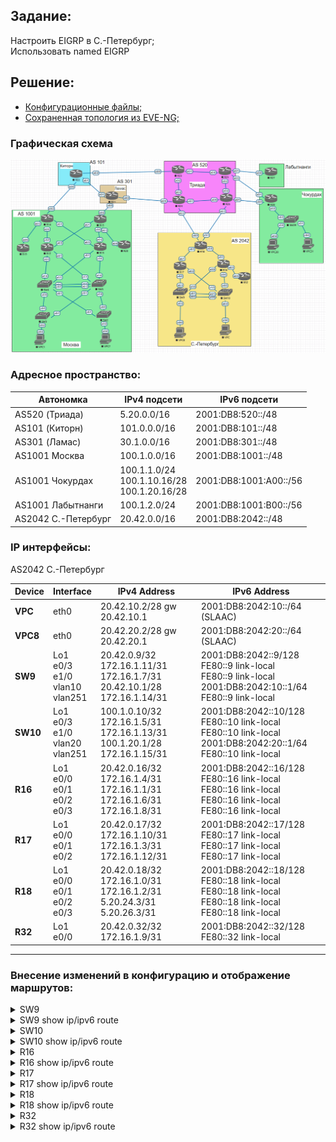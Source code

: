 ## Задание:

Настроить EIGRP в С.-Петербург;
<br>
Использовать named EIGRP

##  Решение:

- [Конфигурационные файлы;](configs/)
- [Сохраненная топология из EVE-NG;](eve-ng_lab_ISIS.zip)

### Графическая схема

![](Topology.PNG)

### Адресное пространство:

| Автономка           | IPv4 подсети                                     | IPv6 подсети           |
|---------------------|--------------------------------------------------|------------------------|
| AS520 (Триада)      | 5.20.0.0/16                                      | 2001:DB8:520::/48      |
| AS101 (Киторн)      | 101.0.0.0/16                                     | 2001:DB8:101::/48      |
| AS301 (Ламас)       | 30.1.0.0/16                                      | 2001:DB8:301::/48      |
| AS1001 Москва       | 100.1.0.0/16                                     | 2001:DB8:1001::/48     |
| AS1001 Чокурдах     | 100.1.1.0/24<br>100.1.10.16/28<br>100.1.20.16/28 | 2001:DB8:1001:A00::/56 |
| AS1001 Лабытнанги   | 100.1.2.0/24                                     | 2001:DB8:1001:B00::/56 |
| AS2042 С.-Петербург | 20.42.0.0/16                                     | 2001:DB8:2042::/48     |

### IP интерфейсы:

AS2042 С.-Петербург

| Device | Interface                                | IPv4 Address                                                                        | IPv6 Address                                                                                                         |
|--------|------------------------------------------|-------------------------------------------------------------------------------------|----------------------------------------------------------------------------------------------------------------------|
| **VPC**| eth0                                     | 20.42.10.2/28 gw 20.42.10.1                                                         | 2001:DB8:2042:10::/64 (SLAAC)                                                                                        |
|**VPC8**| eth0                                     | 20.42.20.2/28 gw 20.42.20.1                                                         | 2001:DB8:2042:20::/64 (SLAAC)                                                                                        |
| **SW9**| Lo1<br>e0/3<br>e1/0<br>vlan10<br>vlan251 | 20.42.0.9/32<br>172.16.1.11/31<br>172.16.1.7/31<br>20.42.10.1/28<br>172.16.1.14/31  | 2001:DB8:2042::9/128<br>FE80::9 link-local<br>FE80::9 link-local<br>2001:DB8:2042:10::1/64<br>FE80::9 link-local     |
|**SW10**| Lo1<br>e0/3<br>e1/0<br>vlan20<br>vlan251 | 100.1.0.10/32<br>172.16.1.5/31<br>172.16.1.13/31<br>100.1.20.1/28<br>172.16.1.15/31 | 2001:DB8:2042::10/128<br>FE80::10 link-local<br>FE80::10 link-local<br>2001:DB8:2042:20::1/64<br>FE80::10 link-local |
| **R16**| Lo1<br>e0/0<br>e0/1<br>e0/2<br>e0/3      | 20.42.0.16/32<br>172.16.1.4/31<br>172.16.1.1/31<br>172.16.1.6/31<br>172.16.1.8/31   | 2001:DB8:2042::16/128<br>FE80::16 link-local<br>FE80::16 link-local<br>FE80::16 link-local<br>FE80::16 link-local    |
| **R17**| Lo1<br>e0/0<br>e0/1<br>e0/2              | 20.42.0.17/32<br>172.16.1.10/31<br>172.16.1.3/31<br>172.16.1.12/31                  | 2001:DB8:2042::17/128<br>FE80::17 link-local<br>FE80::17 link-local<br>FE80::17 link-local                           |
| **R18**| Lo1<br>e0/0<br>e0/1<br>e0/2<br>e0/3      | 20.42.0.18/32<br>172.16.1.0/31<br>172.16.1.2/31<br>5.20.24.3/31<br>5.20.26.3/31     | 2001:DB8:2042::18/128<br>FE80::18 link-local<br>FE80::18 link-local<br>FE80::18 link-local<br>FE80::18 link-local    |
| **R32**| Lo1<br>e0/0                              | 20.42.0.32/32<br>172.16.1.9/31                                                      | 2001:DB8:2042::32/128<br>FE80::32 link-local                                                                         |

<hr>

### Внесение изменений в конфигурацию и отображение маршрутов:
<details>
  <summary>SW9</summary>
<pre>
!
router eigrp SPB
 !
 address-family ipv4 unicast autonomous-system 2042
  !
  af-interface Vlan10
   passive-interface
  exit-af-interface
  !
  topology base
  exit-af-topology
  network 0.0.0.0
 exit-address-family
 !
 address-family ipv6 unicast autonomous-system 2042
  !
  af-interface Vlan10
   passive-interface
  exit-af-interface
  !
  topology base
  exit-af-topology
 exit-address-family
!
no ip route *
!
no ipv6 route 2001:DB8:2042::10/128 Ethernet1/0 FE80::16 2
no ipv6 route 2001:DB8:2042::10/128 Vlan251 FE80::10
no ipv6 route 2001:DB8:2042::16/128 Ethernet0/3 FE80::17 3
no ipv6 route 2001:DB8:2042::16/128 Vlan251 FE80::10 2
no ipv6 route 2001:DB8:2042::16/128 Ethernet1/0 FE80::16
no ipv6 route 2001:DB8:2042::17/128 Ethernet1/0 FE80::16 3
no ipv6 route 2001:DB8:2042::17/128 Vlan251 FE80::10 2
no ipv6 route 2001:DB8:2042::17/128 Ethernet0/3 FE80::17
no ipv6 route 2001:DB8:2042::32/128 Ethernet0/3 FE80::17 3
no ipv6 route 2001:DB8:2042::32/128 Vlan251 FE80::10 2
no ipv6 route 2001:DB8:2042::32/128 Ethernet1/0 FE80::16
no ipv6 route 2001:DB8:2042:20::/64 Vlan251 FE80::10
no ipv6 route 2001:DB8:2042:20::/64 Ethernet1/0 FE80::16 2
no ipv6 route ::/0 Vlan251 FE80::10 3
no ipv6 route ::/0 Ethernet1/0 FE80::16 2
no ipv6 route ::/0 Ethernet0/3 FE80::17
!
</pre>
</details>
<details>
  <summary>SW9 show ip/ipv6 route</summary>
<pre>
SW9#sh ip route eigrp
...
Gateway of last resort is 172.16.1.10 to network 0.0.0.0

D*EX  0.0.0.0/0 [170/2048000] via 172.16.1.10, 01:36:59, Ethernet0/3
      20.0.0.0/8 is variably subnetted, 9 subnets, 2 masks
D        20.42.0.10/32 [90/10880] via 172.16.1.15, 03:01:53, Vlan251
D        20.42.0.16/32 [90/1024640] via 172.16.1.6, 03:01:53, Ethernet1/0
D        20.42.0.17/32 [90/1024640] via 172.16.1.10, 03:01:58, Ethernet0/3
D        20.42.0.18/32 [90/1536640] via 172.16.1.10, 03:01:53, Ethernet0/3
                       [90/1536640] via 172.16.1.6, 03:01:53, Ethernet1/0
D        20.42.0.32/32 [90/1536640] via 172.16.1.6, 03:01:53, Ethernet1/0
D        20.42.20.0/28 [90/15360] via 172.16.1.15, 03:01:53, Vlan251
      172.16.0.0/16 is variably subnetted, 11 subnets, 2 masks
D        172.16.1.0/31 [90/1536000] via 172.16.1.6, 03:01:53, Ethernet1/0
D        172.16.1.2/31 [90/1536000] via 172.16.1.10, 03:01:53, Ethernet0/3
D        172.16.1.4/31 [90/1029120] via 172.16.1.15, 03:01:53, Vlan251
D        172.16.1.8/31 [90/1536000] via 172.16.1.6, 03:01:53, Ethernet1/0
D        172.16.1.12/31 [90/1029120] via 172.16.1.15, 03:01:53, Vlan251
SW9#sh ipv6 route eigrp
...
EX  ::/0 [170/2048000]
     via FE80::17, Ethernet0/3
D   2001:DB8:2042::10/128 [90/10880]
     via FE80::10, Vlan251
D   2001:DB8:2042::16/128 [90/1024640]
     via FE80::16, Ethernet1/0
D   2001:DB8:2042::17/128 [90/1024640]
     via FE80::17, Ethernet0/3
D   2001:DB8:2042::18/128 [90/1536640]
     via FE80::17, Ethernet0/3
     via FE80::16, Ethernet1/0
D   2001:DB8:2042::32/128 [90/1536640]
     via FE80::16, Ethernet1/0
D   2001:DB8:2042:20::/64 [90/15360]
     via FE80::10, Vlan251
</pre>
</details>

<details>
  <summary>SW10</summary>
<pre>
!
router eigrp SPB
 !
 address-family ipv4 unicast autonomous-system 2042
  !
  af-interface Vlan20
   passive-interface
  exit-af-interface
  !
  topology base
  exit-af-topology
  network 0.0.0.0
 exit-address-family
 !
 address-family ipv6 unicast autonomous-system 2042
  !
  af-interface Vlan20
   passive-interface
  exit-af-interface
  !
  topology base
  exit-af-topology
 exit-address-family
!
no ip route *
!
no ipv6 route 2001:DB8:2042::9/128 Ethernet1/0 FE80::17 2
no ipv6 route 2001:DB8:2042::9/128 Vlan251 FE80::9
no ipv6 route 2001:DB8:2042::16/128 Ethernet1/0 FE80::17 3
no ipv6 route 2001:DB8:2042::16/128 Vlan251 FE80::9 2
no ipv6 route 2001:DB8:2042::16/128 Ethernet0/3 FE80::16
no ipv6 route 2001:DB8:2042::17/128 Ethernet0/3 FE80::16 3
no ipv6 route 2001:DB8:2042::17/128 Vlan251 FE80::9 2
no ipv6 route 2001:DB8:2042::17/128 Ethernet1/0 FE80::17
no ipv6 route 2001:DB8:2042::32/128 Ethernet1/0 FE80::17 2
no ipv6 route 2001:DB8:2042::32/128 Vlan251 FE80::9 2
no ipv6 route 2001:DB8:2042::32/128 Ethernet0/3 FE80::16
no ipv6 route 2001:DB8:2042:10::/64 Ethernet1/0 FE80::17 2
no ipv6 route 2001:DB8:2042:10::/64 Vlan251 FE80::9
no ipv6 route ::/0 Vlan251 FE80::9 3
no ipv6 route ::/0 Ethernet1/0 FE80::17 2
no ipv6 route ::/0 Ethernet0/3 FE80::16
!
</pre>
</details>
<details>
  <summary>SW10 show ip/ipv6 route</summary>
<pre>
SW10#sh ip route eigrp
...
Gateway of last resort is 172.16.1.12 to network 0.0.0.0

D*EX  0.0.0.0/0 [170/2048000] via 172.16.1.12, 01:42:29, Ethernet1/0
      20.0.0.0/8 is variably subnetted, 9 subnets, 2 masks
D        20.42.0.9/32 [90/10880] via 172.16.1.14, 03:07:23, Vlan251
D        20.42.0.16/32 [90/1024640] via 172.16.1.4, 03:07:23, Ethernet0/3
D        20.42.0.17/32 [90/1024640] via 172.16.1.12, 03:07:28, Ethernet1/0
D        20.42.0.18/32 [90/1536640] via 172.16.1.12, 03:07:28, Ethernet1/0
                       [90/1536640] via 172.16.1.4, 03:07:28, Ethernet0/3
D        20.42.0.32/32 [90/1536640] via 172.16.1.4, 03:07:23, Ethernet0/3
D        20.42.10.0/28 [90/15360] via 172.16.1.14, 03:07:23, Vlan251
      172.16.0.0/16 is variably subnetted, 11 subnets, 2 masks
D        172.16.1.0/31 [90/1536000] via 172.16.1.4, 03:07:23, Ethernet0/3
D        172.16.1.2/31 [90/1536000] via 172.16.1.12, 03:07:28, Ethernet1/0
D        172.16.1.6/31 [90/1029120] via 172.16.1.14, 03:07:28, Vlan251
D        172.16.1.8/31 [90/1536000] via 172.16.1.4, 03:07:23, Ethernet0/3
D        172.16.1.10/31 [90/1029120] via 172.16.1.14, 03:07:23, Vlan251
SW10#sh ipv6 route eigrp
...
EX  ::/0 [170/2048000]
     via FE80::17, Ethernet1/0
D   2001:DB8:2042::9/128 [90/10880]
     via FE80::9, Vlan251
D   2001:DB8:2042::16/128 [90/1024640]
     via FE80::16, Ethernet0/3
D   2001:DB8:2042::17/128 [90/1024640]
     via FE80::17, Ethernet1/0
D   2001:DB8:2042::18/128 [90/1536640]
     via FE80::17, Ethernet1/0
     via FE80::16, Ethernet0/3
D   2001:DB8:2042::32/128 [90/1536640]
     via FE80::16, Ethernet0/3
D   2001:DB8:2042:10::/64 [90/15360]
     via FE80::9, Vlan251
</pre>
</details>

<details>
  <summary>R16</summary>
<pre>
!
router eigrp SPB
 !
 address-family ipv4 unicast autonomous-system 2042
  !
  af-interface Ethernet0/1
   summary-address 20.42.0.0 255.255.0.0
   summary-address 172.16.1.0 255.255.255.0
  exit-af-interface
  !
  topology base
   distribute-list prefix FILTER-INTO-R32 out Ethernet0/3
  exit-af-topology
  network 0.0.0.0
 exit-address-family
 !
 address-family ipv6 unicast autonomous-system 2042
  !
  af-interface Ethernet0/1
   summary-address 2001:DB8:2042::/48
  exit-af-interface
  !
  topology base
   distribute-list prefix-list FILTER-INTO-R32 out Ethernet0/3
  exit-af-topology
 exit-address-family
!
no ip route *
!
no ipv6 route 2001:DB8:2042::9/128 Ethernet0/2 FE80::9
no ipv6 route 2001:DB8:2042::9/128 Ethernet0/0 FE80::10 2
no ipv6 route 2001:DB8:2042::10/128 Ethernet0/0 FE80::10
no ipv6 route 2001:DB8:2042::10/128 Ethernet0/2 FE80::9 2
no ipv6 route 2001:DB8:2042::32/128 Ethernet0/3 FE80::32
no ipv6 route 2001:DB8:2042:10::/64 Ethernet0/2 FE80::9
no ipv6 route 2001:DB8:2042:10::/64 Ethernet0/0 FE80::10 2
no ipv6 route 2001:DB8:2042:20::/64 Ethernet0/0 FE80::10
no ipv6 route 2001:DB8:2042:20::/64 Ethernet0/2 FE80::9 2
no ipv6 route ::/0 Ethernet0/1 FE80::18
no ipv6 route ::/0 Ethernet0/2 FE80::9 2
no ipv6 route ::/0 Ethernet0/0 FE80::10 3
!
ip prefix-list FILTER-INTO-R32 seq 10 permit 0.0.0.0/0
!
ipv6 prefix-list FILTER-INTO-R32 seq 10 permit ::/0
!
</pre>
</details>
<details>
  <summary>R16 show ip/ipv6 route</summary>
<pre>
R16#sh ip route eigrp
...
Gateway of last resort is 172.16.1.0 to network 0.0.0.0

D*EX  0.0.0.0/0 [170/1536000] via 172.16.1.0, 00:55:37, Ethernet0/1
      20.0.0.0/8 is variably subnetted, 9 subnets, 3 masks
D        20.42.0.0/16 is a summary, 00:56:49, Null0
D        20.42.0.9/32 [90/1024640] via 172.16.1.7, 00:56:49, Ethernet0/2
D        20.42.0.10/32 [90/1024640] via 172.16.1.5, 00:56:49, Ethernet0/0
D        20.42.0.17/32 [90/1536640] via 172.16.1.7, 00:56:49, Ethernet0/2
                       [90/1536640] via 172.16.1.5, 00:56:49, Ethernet0/0
D        20.42.0.18/32 [90/1024640] via 172.16.1.0, 00:56:45, Ethernet0/1
D        20.42.0.32/32 [90/1024640] via 172.16.1.9, 00:07:47, Ethernet0/3
D        20.42.10.0/28 [90/1029120] via 172.16.1.7, 00:56:49, Ethernet0/2
D        20.42.20.0/28 [90/1029120] via 172.16.1.5, 00:56:49, Ethernet0/0
      172.16.0.0/16 is variably subnetted, 13 subnets, 3 masks
D        172.16.1.0/24 is a summary, 00:56:49, Null0
D        172.16.1.2/31 [90/1536000] via 172.16.1.0, 00:56:49, Ethernet0/1
D        172.16.1.10/31 [90/1536000] via 172.16.1.7, 00:56:49, Ethernet0/2
D        172.16.1.12/31 [90/1536000] via 172.16.1.5, 00:56:49, Ethernet0/0
D        172.16.1.14/31 [90/1029120] via 172.16.1.7, 00:56:49, Ethernet0/2
                        [90/1029120] via 172.16.1.5, 00:56:49, Ethernet0/0
R16#sh ipv6 route eigrp
...
EX  ::/0 [170/1536000]
     via FE80::18, Ethernet0/1
D   2001:DB8:2042::/48 [5/1280]
     via Null0, directly connected
D   2001:DB8:2042::9/128 [90/1024640]
     via FE80::9, Ethernet0/2
D   2001:DB8:2042::10/128 [90/1024640]
     via FE80::10, Ethernet0/0
D   2001:DB8:2042::17/128 [90/1536640]
     via FE80::10, Ethernet0/0
     via FE80::9, Ethernet0/2
D   2001:DB8:2042::18/128 [90/1024640]
     via FE80::18, Ethernet0/1
D   2001:DB8:2042::32/128 [90/1024640]
     via FE80::32, Ethernet0/3
D   2001:DB8:2042:10::/64 [90/1029120]
     via FE80::9, Ethernet0/2
D   2001:DB8:2042:20::/64 [90/1029120]
     via FE80::10, Ethernet0/0
</pre>
</details>

<details>
  <summary>R17</summary>
<pre>
!
router eigrp SPB
 !
 address-family ipv4 unicast autonomous-system 2042
  !
  af-interface Ethernet0/1
   summary-address 20.42.0.0 255.255.0.0
   summary-address 172.16.1.0 255.255.255.0
  exit-af-interface
  !
  topology base
  exit-af-topology
  network 0.0.0.0
 exit-address-family
 !
 address-family ipv6 unicast autonomous-system 2042
  !
  af-interface Ethernet0/1
   summary-address 2001:DB8:2042::/48
  exit-af-interface
  !
  topology base
  exit-af-topology
 exit-address-family
!
no ip route *
!
no ipv6 route 2001:DB8:2042::9/128 Ethernet0/0 FE80::9
no ipv6 route 2001:DB8:2042::9/128 Ethernet0/2 FE80::10 2
no ipv6 route 2001:DB8:2042::10/128 Ethernet0/2 FE80::10
no ipv6 route 2001:DB8:2042::10/128 Ethernet0/0 FE80::9 2
no ipv6 route 2001:DB8:2042:10::/64 Ethernet0/0 FE80::9
no ipv6 route 2001:DB8:2042:10::/64 Ethernet0/2 FE80::10 2
no ipv6 route 2001:DB8:2042:20::/64 Ethernet0/2 FE80::10
no ipv6 route 2001:DB8:2042:20::/64 Ethernet0/0 FE80::9 2
no ipv6 route ::/0 Ethernet0/1 FE80::18
no ipv6 route ::/0 Ethernet0/2 FE80::10 2
no ipv6 route ::/0 Ethernet0/0 FE80::9 3
!
</pre>
</details>
<details>
  <summary>R17 show ip/ipv6 route</summary>
<pre>
R17#sh ip route eigrp
...
Gateway of last resort is 172.16.1.2 to network 0.0.0.0

D*EX  0.0.0.0/0 [170/1536000] via 172.16.1.2, 01:02:17, Ethernet0/1
      20.0.0.0/8 is variably subnetted, 9 subnets, 3 masks
D        20.42.0.0/16 is a summary, 05:02:03, Null0
D        20.42.0.9/32 [90/1024640] via 172.16.1.11, 05:00:29, Ethernet0/0
D        20.42.0.10/32 [90/1024640] via 172.16.1.13, 05:00:29, Ethernet0/2
D        20.42.0.16/32 [90/1536640] via 172.16.1.13, 00:59:59, Ethernet0/2
                       [90/1536640] via 172.16.1.11, 00:59:59, Ethernet0/0
D        20.42.0.18/32 [90/1024640] via 172.16.1.2, 01:02:17, Ethernet0/1
D        20.42.0.32/32 [90/2048640] via 172.16.1.13, 00:10:58, Ethernet0/2
                       [90/2048640] via 172.16.1.11, 00:10:58, Ethernet0/0
D        20.42.10.0/28 [90/1029120] via 172.16.1.11, 05:00:29, Ethernet0/0
D        20.42.20.0/28 [90/1029120] via 172.16.1.13, 05:00:29, Ethernet0/2
      172.16.0.0/16 is variably subnetted, 12 subnets, 3 masks
D        172.16.1.0/24 is a summary, 05:02:55, Null0
D        172.16.1.0/31 [90/1536000] via 172.16.1.2, 00:59:59, Ethernet0/1
D        172.16.1.4/31 [90/1536000] via 172.16.1.13, 05:00:29, Ethernet0/2
D        172.16.1.6/31 [90/1536000] via 172.16.1.11, 05:00:29, Ethernet0/0
D        172.16.1.8/31 [90/2048000] via 172.16.1.13, 00:59:59, Ethernet0/2
                       [90/2048000] via 172.16.1.11, 00:59:59, Ethernet0/0
D        172.16.1.14/31 [90/1029120] via 172.16.1.13, 05:00:29, Ethernet0/2
                        [90/1029120] via 172.16.1.11, 05:00:29, Ethernet0/0
R17#sh ipv6 route eigrp
...
EX  ::/0 [170/1536000]
     via FE80::18, Ethernet0/1
D   2001:DB8:2042::/48 [5/1280]
     via Null0, directly connected
D   2001:DB8:2042::9/128 [90/1024640]
     via FE80::9, Ethernet0/0
D   2001:DB8:2042::10/128 [90/1024640]
     via FE80::10, Ethernet0/2
D   2001:DB8:2042::16/128 [90/1536640]
     via FE80::10, Ethernet0/2
     via FE80::9, Ethernet0/0
D   2001:DB8:2042::18/128 [90/1024640]
     via FE80::18, Ethernet0/1
D   2001:DB8:2042::32/128 [90/2048640]
     via FE80::9, Ethernet0/0
     via FE80::10, Ethernet0/2
D   2001:DB8:2042:10::/64 [90/1029120]
     via FE80::9, Ethernet0/0
D   2001:DB8:2042:20::/64 [90/1029120]
     via FE80::10, Ethernet0/2
</pre>
</details>

<details>
  <summary>R18</summary>
<pre>
!
router eigrp SPB
 !
 address-family ipv4 unicast autonomous-system 2042
  !
  topology base
   redistribute static
  exit-af-topology
  network 20.42.0.18 0.0.0.0
  network 172.16.1.0 0.0.0.3
 exit-address-family
 !
 address-family ipv6 unicast autonomous-system 2042
  !
  topology base
   redistribute static
  exit-af-topology
 exit-address-family
!
no ip route *
ip route 0.0.0.0 0.0.0.0 5.20.24.2
ip route 0.0.0.0 0.0.0.0 5.20.26.2 2
!
no ipv6 route 2001:DB8:2042::9/128 Ethernet0/1 FE80::17
no ipv6 route 2001:DB8:2042::9/128 Ethernet0/0 FE80::16 2
no ipv6 route 2001:DB8:2042::10/128 Ethernet0/0 FE80::16
no ipv6 route 2001:DB8:2042::10/128 Ethernet0/1 FE80::17 2
no ipv6 route 2001:DB8:2042::16/128 Ethernet0/0 FE80::16
no ipv6 route 2001:DB8:2042::16/128 Ethernet0/1 FE80::17 2
no ipv6 route 2001:DB8:2042::17/128 Ethernet0/1 FE80::17
no ipv6 route 2001:DB8:2042::17/128 Ethernet0/0 FE80::16 2
no ipv6 route 2001:DB8:2042::32/128 Ethernet0/0 FE80::16
no ipv6 route 2001:DB8:2042::32/128 Ethernet0/1 FE80::17 2
no ipv6 route 2001:DB8:2042:10::/64 Ethernet0/1 FE80::17
no ipv6 route 2001:DB8:2042:10::/64 Ethernet0/0 FE80::16 2
no ipv6 route 2001:DB8:2042:20::/64 Ethernet0/0 FE80::16
no ipv6 route 2001:DB8:2042:20::/64 Ethernet0/1 FE80::17 2
!
</pre>
</details>
<details>
  <summary>R18 show ip/ipv6 route</summary>
<pre>

R18#sh ip route eigrp
...
Gateway of last resort is 5.20.24.2 to network 0.0.0.0

      20.0.0.0/8 is variably subnetted, 2 subnets, 2 masks
D        20.42.0.0/16 [90/1024640] via 172.16.1.3, 01:01:47, Ethernet0/1
                      [90/1024640] via 172.16.1.1, 01:01:47, Ethernet0/0
      172.16.0.0/16 is variably subnetted, 5 subnets, 3 masks
D        172.16.1.0/24 [90/1536000] via 172.16.1.3, 01:01:47, Ethernet0/1
                       [90/1536000] via 172.16.1.1, 01:01:47, Ethernet0/0
R18#sh ipv6 route eigrp
...
D   2001:DB8:2042::/48 [90/1024640]
     via FE80::17, Ethernet0/1
     via FE80::16, Ethernet0/0
</pre>
</details>

<details>
  <summary>R32</summary>
<pre>
!
router eigrp SPB
 !
 address-family ipv4 unicast autonomous-system 2042
  !
  topology base
  exit-af-topology
  network 0.0.0.0
 exit-address-family
 !
 address-family ipv6 unicast autonomous-system 2042
  !
  topology base
  exit-af-topology
 exit-address-family
!
no ip route *
!
no ipv6 route ::/0 Ethernet0/0 FE80::16
!
</pre>
</details>
<details>
  <summary>R32 show ip/ipv6 route</summary>
<pre>
R32#sh ip route eigrp
...
Gateway of last resort is 172.16.1.8 to network 0.0.0.0

D*EX  0.0.0.0/0 [170/2048000] via 172.16.1.8, 00:17:31, Ethernet0/0
R32#sh ipv6 route eigrp
...
EX  ::/0 [170/2048000]
     via FE80::16, Ethernet0/0
</pre>
</details>